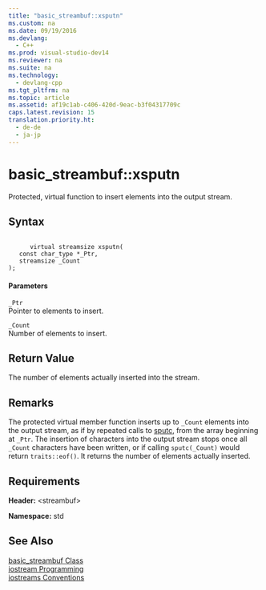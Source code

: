 ```yaml
---
title: "basic_streambuf::xsputn"
ms.custom: na
ms.date: 09/19/2016
ms.devlang: 
  - C++
ms.prod: visual-studio-dev14
ms.reviewer: na
ms.suite: na
ms.technology: 
  - devlang-cpp
ms.tgt_pltfrm: na
ms.topic: article
ms.assetid: af19c1ab-c406-420d-9eac-b3f04317709c
caps.latest.revision: 15
translation.priority.ht: 
  - de-de
  - ja-jp
---
```

# basic_streambuf::xsputn
Protected, virtual function to insert elements into the output stream.  
  
## Syntax  
  
```  
  
      virtual streamsize xsputn(  
   const char_type *_Ptr,  
   streamsize _Count  
);  
```  
  
#### Parameters  
 `_Ptr`  
 Pointer to elements to insert.  
  
 `_Count`  
 Number of elements to insert.  
  
## Return Value  
 The number of elements actually inserted into the stream.  
  
## Remarks  
 The protected virtual member function inserts up to `_Count` elements into the output stream, as if by repeated calls to [sputc](../vs140/basic_streambuf--sputc.md), from the array beginning at `_Ptr`. The insertion of characters into the output stream stops once all `_Count` characters have been written, or if calling `sputc(_Count)` would return `traits::eof()`. It returns the number of elements actually inserted.  
  
## Requirements  
 **Header:** <streambuf\>  
  
 **Namespace:** std  
  
## See Also  
 [basic_streambuf Class](../vs140/basic_streambuf-Class.md)   
 [iostream Programming](../vs140/iostream-Programming.md)   
 [iostreams Conventions](../vs140/iostreams-Conventions.md)